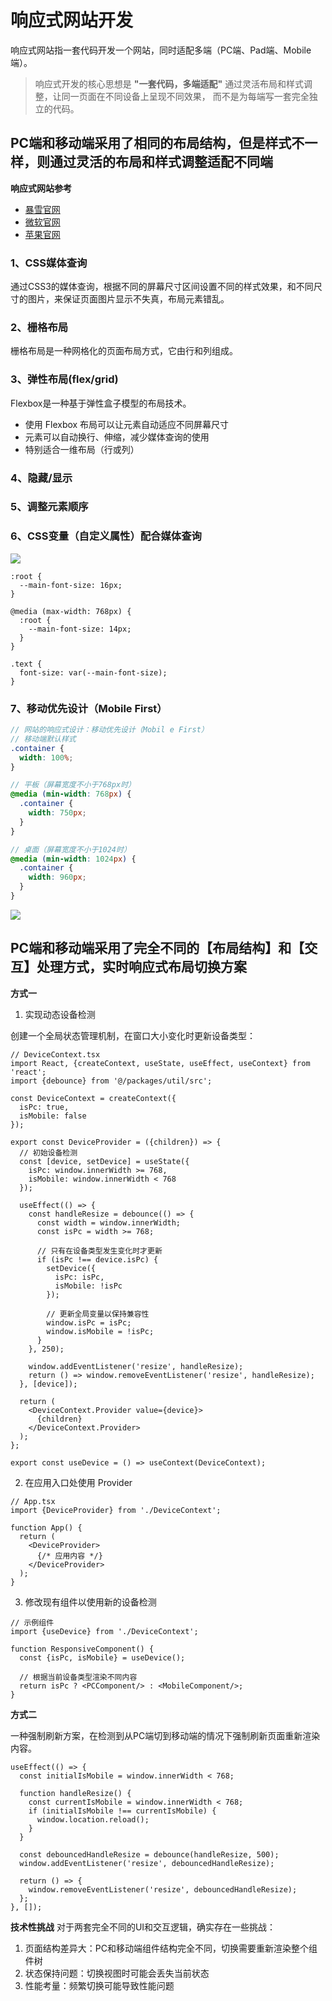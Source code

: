 # 响应式网站开发

响应式网站指一套代码开发一个网站，同时适配多端（PC端、Pad端、Mobile端）。

> 响应式开发的核心思想是 **"一套代码，多端适配"** 通过灵活布局和样式调整，让同一页面在不同设备上呈现不同效果，
> 而不是为每端写一套完全独立的代码。

## PC端和移动端采用了相同的布局结构，但是样式不一样，则通过灵活的布局和样式调整适配不同端

**响应式网站参考**

* [暴雪官网](https://www.blizzard.com/zh-tw/)
* [微软官网](https://www.microsoft.com/en-sg/)
* [苹果官网](https://www.apple.com.cn/)

### 1、CSS媒体查询

通过CSS3的媒体查询，根据不同的屏幕尺寸区间设置不同的样式效果，和不同尺寸的图片，来保证页面图片显示不失真，布局元素错乱。

### 2、栅格布局

栅格布局是一种网格化的页面布局方式，它由行和列组成。

### 3、弹性布局(flex/grid)

Flexbox是一种基于弹性盒子模型的布局技术。

* 使用 Flexbox 布局可以让元素自动适应不同屏幕尺寸
* 元素可以自动换行、伸缩，减少媒体查询的使用
* 特别适合一维布局（行或列）

### 4、隐藏/显示

### 5、调整元素顺序

### 6、CSS变量（自定义属性）配合媒体查询

![](./CSS变量.png)

```
:root {
  --main-font-size: 16px;
}

@media (max-width: 768px) {
  :root {
    --main-font-size: 14px;
  }
}

.text {
  font-size: var(--main-font-size);
}
```

### 7、移动优先设计（Mobile First）

```scss
// 网站的响应式设计：移动优先设计（Mobil e First）
// 移动端默认样式
.container {
  width: 100%;
}

// 平板（屏幕宽度不小于768px时）
@media (min-width: 768px) {
  .container {
    width: 750px;
  }
}

// 桌面（屏幕宽度不小于1024时）
@media (min-width: 1024px) {
  .container {
    width: 960px;
  }
}
```

![](./响应式网站开发建议.png)

## PC端和移动端采用了完全不同的【布局结构】和【交互】处理方式，实时响应式布局切换方案

**方式一**

1. 实现动态设备检测

创建一个全局状态管理机制，在窗口大小变化时更新设备类型：

```tsx
// DeviceContext.tsx
import React, {createContext, useState, useEffect, useContext} from 'react';
import {debounce} from '@/packages/util/src';

const DeviceContext = createContext({
  isPc: true,
  isMobile: false
});

export const DeviceProvider = ({children}) => {
  // 初始设备检测
  const [device, setDevice] = useState({
    isPc: window.innerWidth >= 768,
    isMobile: window.innerWidth < 768
  });

  useEffect(() => {
    const handleResize = debounce(() => {
      const width = window.innerWidth;
      const isPc = width >= 768;

      // 只有在设备类型发生变化时才更新
      if (isPc !== device.isPc) {
        setDevice({
          isPc: isPc,
          isMobile: !isPc
        });

        // 更新全局变量以保持兼容性
        window.isPc = isPc;
        window.isMobile = !isPc;
      }
    }, 250);

    window.addEventListener('resize', handleResize);
    return () => window.removeEventListener('resize', handleResize);
  }, [device]);

  return (
    <DeviceContext.Provider value={device}>
      {children}
    </DeviceContext.Provider>
  );
};

export const useDevice = () => useContext(DeviceContext);
```

2. 在应用入口处使用 Provider

```tsx
// App.tsx
import {DeviceProvider} from './DeviceContext';

function App() {
  return (
    <DeviceProvider>
      {/* 应用内容 */}
    </DeviceProvider>
  );
}
```

3. 修改现有组件以使用新的设备检测

```tsx
// 示例组件
import {useDevice} from './DeviceContext';

function ResponsiveComponent() {
  const {isPc, isMobile} = useDevice();

  // 根据当前设备类型渲染不同内容
  return isPc ? <PCComponent/> : <MobileComponent/>;
}
```

**方式二**

一种强制刷新方案，在检测到从PC端切到移动端的情况下强制刷新页面重新渲染内容。

```tsx
useEffect(() => {
  const initialIsMobile = window.innerWidth < 768;

  function handleResize() {
    const currentIsMobile = window.innerWidth < 768;
    if (initialIsMobile !== currentIsMobile) {
      window.location.reload();
    }
  }

  const debouncedHandleResize = debounce(handleResize, 500);
  window.addEventListener('resize', debouncedHandleResize);

  return () => {
    window.removeEventListener('resize', debouncedHandleResize);
  };
}, []);
```

**技术性挑战**
对于两套完全不同的UI和交互逻辑，确实存在一些挑战：

1. 页面结构差异大：PC和移动端组件结构完全不同，切换需要重新渲染整个组件树
2. 状态保持问题：切换视图时可能会丢失当前状态
3. 性能考量：频繁切换可能导致性能问题